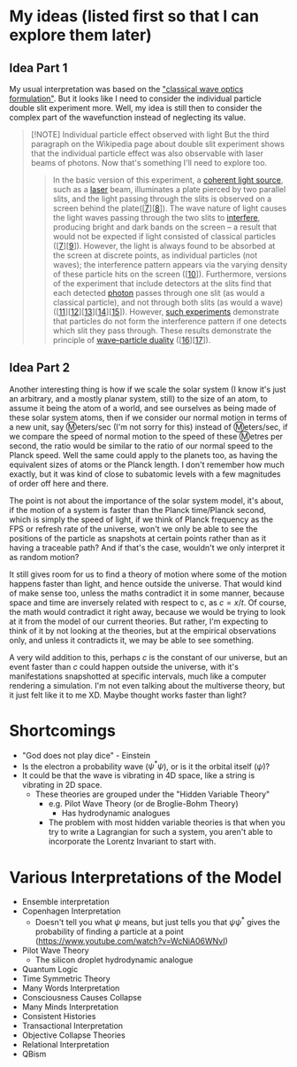 # My ideas (listed first so that I can explore them later)

## Idea Part 1
My usual interpretation was based on the ["classical wave optics formulation"](https://en.wikipedia.org/wiki/Double-slit_experiment#Classical_wave-optics_formulation). But it looks like I need to consider the individual particle double slit experiment more. Well, my idea is still then to consider the complex part of the wavefunction instead of neglecting its value.

> [!NOTE] Individual particle effect observed with light
> But the third paragraph on the Wikipedia page about double slit experiment shows that the individual particle effect was also observable with laser beams of photons. Now that's something I'll need to explore too.
> 
> >In the basic version of this experiment, a [coherent light source](https://en.wikipedia.org/wiki/Coherence_(physics) "Coherence (physics)"), such as a [laser](https://en.wikipedia.org/wiki/Laser "Laser") beam, illuminates a plate pierced by two parallel slits, and the light passing through the slits is observed on a screen behind the plate([[7](https://en.wikipedia.org/wiki/Double-slit_experiment#cite_note-Lederman-7)][[8](https://en.wikipedia.org/wiki/Double-slit_experiment#cite_note-Feynman-8)]). The wave nature of light causes the light waves passing through the two slits to [interfere](https://en.wikipedia.org/wiki/Interference_(wave_propagation) "Interference (wave propagation)"), producing bright and dark bands on the screen – a result that would not be expected if light consisted of classical particles ([[7](https://en.wikipedia.org/wiki/Double-slit_experiment#cite_note-Lederman-7)][[9](https://en.wikipedia.org/wiki/Double-slit_experiment#cite_note-9)]). However, the light is always found to be absorbed at the screen at discrete points, as individual particles (not waves); the interference pattern appears via the varying density of these particle hits on the screen ([[10](https://en.wikipedia.org/wiki/Double-slit_experiment#cite_note-10)]). Furthermore, versions of the experiment that include detectors at the slits find that each detected [photon](https://en.wikipedia.org/wiki/Photon "Photon") passes through one slit (as would a classical particle), and not through both slits (as would a wave) ([[11](https://en.wikipedia.org/wiki/Double-slit_experiment#cite_note-11)][[12](https://en.wikipedia.org/wiki/Double-slit_experiment#cite_note-12)][[13](https://en.wikipedia.org/wiki/Double-slit_experiment#cite_note-Müller-Kirsten-13)][[14](https://en.wikipedia.org/wiki/Double-slit_experiment#cite_note-Plotnitsky-14)][[15](https://en.wikipedia.org/wiki/Double-slit_experiment#cite_note-Rae-15)]). However, [such experiments](https://en.wikipedia.org/wiki/Double-slit_experiment#Which_way) demonstrate that particles do not form the interference pattern if one detects which slit they pass through. These results demonstrate the principle of [wave–particle duality](https://en.wikipedia.org/wiki/Wave%E2%80%93particle_duality "Wave–particle duality") ([[16](https://en.wikipedia.org/wiki/Double-slit_experiment#cite_note-16)][[17](https://en.wikipedia.org/wiki/Double-slit_experiment#cite_note-17)]).

## Idea Part 2
Another interesting thing is how if we scale the solar system (I know it's just an arbitrary, and a mostly planar system, still) to the size of an atom, to assume it being the atom of a world, and see ourselves as being made of these solar system atoms, then if we consider our normal motion in terms of a new unit, say Ⓜ️eters/sec (I'm not sorry for this) instead of Ⓜ️eters/sec, if we compare the speed of normal motion to the speed of these Ⓜ️etres per second, the ratio would be similar to the ratio of our normal speed to the Planck speed. Well the same could apply to the planets too, as having the equivalent sizes of atoms or the Planck length. I don't remember how much exactly, but it was kind of close to subatomic levels with a few magnitudes of order off here and there.

The point is not about the importance of the solar system model, it's about, if the motion of a system is faster than the Planck time/Planck second, which is simply the speed of light, if we think of Planck frequency as the FPS or refresh rate of the universe, won't we only be able to see the positions of the particle as snapshots at certain points rather than as it having a traceable path? And if that's the case, wouldn't we only interpret it as random motion?

It still gives room for us to find a theory of motion where some of the motion happens faster than light, and hence outside the universe. That would kind of make sense too, unless the maths contradict it in some manner, because space and time are inversely related with respect to c, as $c=x/t$. Of course, the math would contradict it right away, because we would be trying to look at it from the model of our current theories. But rather, I'm expecting to think of it by not looking at the theories, but at the empirical observations only, and unless it contradicts it, we may be able to see something.

A very wild addition to this, perhaps $c$ is the constant of our universe, but an event faster than $c$ could happen outside the universe, with it's manifestations snapshotted at specific intervals, much like a computer rendering a simulation. I'm not even talking about the multiverse theory, but it just felt like it to me XD. Maybe thought works faster than light?
# Shortcomings
- "God does not play dice" - Einstein
- Is the electron a probability wave ($\psi^*\psi$), or is it the orbital itself ($\psi$)?
- It could be that the wave is vibrating in 4D space, like a string is vibrating in 2D space.
	- These theories are grouped under the "Hidden Variable Theory"
		- e.g. Pilot Wave Theory (or de Broglie-Bohm Theory)
			- Has hydrodynamic analogues
		- The problem with most hidden variable theories is that when you try to write a Lagrangian for such a system, you aren't able to incorporate the Lorentz Invariant to start with.

# Various Interpretations of the Model
- Ensemble interpretation
- Copenhagen Interpretation
	- Doesn't tell you what $\psi$ means, but just tells you that $\psi\psi^*$ gives the probability of finding a particle at a point (https://www.youtube.com/watch?v=WcNiA06WNvI)
- Pilot Wave Theory
	- The silicon droplet hydrodynamic analogue
- Quantum Logic
- Time Symmetric Theory
- Many Words Interpretation
- Consciousness Causes Collapse
- Many Minds Interpretation
- Consistent Histories
- Transactional Interpretation
- Objective Collapse Theories
- Relational Interpretation
- QBism